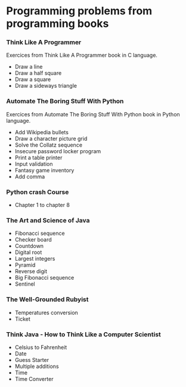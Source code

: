 # Programming problems from programming books

### Think Like A Programmer

Exercices from Think Like A Programmer book in C language.

* Draw a line
* Draw a half square
* Draw a square
* Draw a sideways triangle

### Automate The Boring Stuff With Python

Exercices from Automate The Boring Stuff With Python book in Python language.

* Add Wikipedia bullets
* Draw a character picture grid
* Solve the Collatz sequence
* Insecure password locker program
* Print a table printer
* Input validation
* Fantasy game inventory
* Add comma

### Python crash Course

* Chapter 1 to chapter 8

### The Art and Science of Java

* Fibonacci sequence
* Checker board
* Countdown
* Digital root
* Largest integers
* Pyramid
* Reverse digit
* Big Fibonacci sequence
* Sentinel

### The Well-Grounded Rubyist

* Temperatures conversion
* Ticket

### Think Java - How to Think Like a Computer Scientist

* Celsius to Fahrenheit
* Date
* Guess Starter
* Multiple additions
* Time
* Time Converter

